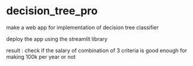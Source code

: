 # decision_tree_pro
make a web app for implementation of decision tree classifier

deploy the app using the streamlit library

result : check if the salary of combination of 3 criteria is good enough for making 100k per year or not
